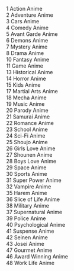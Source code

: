 1 Action Anime  
2 Adventure Anime  
3 Cars Anime  
4 Comedy Anime  
5 Avant Garde Anime  
6 Demons Anime  
7 Mystery Anime  
8 Drama Anime  
10 Fantasy Anime  
11 Game Anime  
13 Historical Anime  
14 Horror Anime  
15 Kids Anime  
17 Martial Arts Anime  
18 Mecha Anime  
19 Music Anime  
20 Parody Anime  
21 Samurai Anime  
22 Romance Anime  
23 School Anime  
24 Sci-Fi Anime  
25 Shoujo Anime  
26 Girls Love Anime  
27 Shounen Anime  
28 Boys Love Anime  
29 Space Anime  
30 Sports Anime  
31 Super Power Anime  
32 Vampire Anime  
35 Harem Anime  
36 Slice of Life Anime  
38 Military Anime  
37 Supernatural Anime  
39 Police Anime  
40 Psychological Anime  
41 Suspense Anime  
42 Seinen Anime  
43 Josei Anime  
47 Gourmet Anime  
46 Award Winning Anime  
48 Work Life Anime  